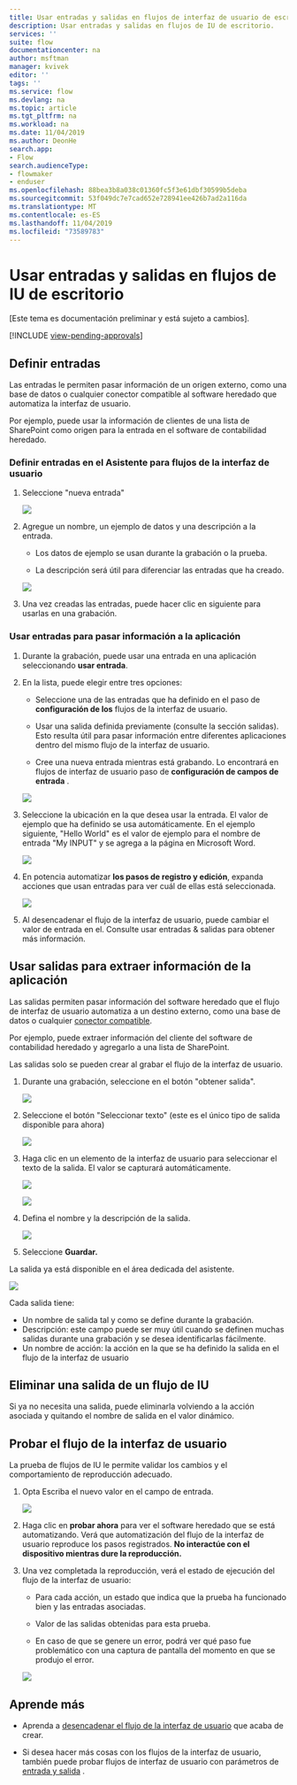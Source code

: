 ```yaml
---
title: Usar entradas y salidas en flujos de interfaz de usuario de escritorio | Microsoft Docs
description: Usar entradas y salidas en flujos de IU de escritorio.
services: ''
suite: flow
documentationcenter: na
author: msftman
manager: kvivek
editor: ''
tags: ''
ms.service: flow
ms.devlang: na
ms.topic: article
ms.tgt_pltfrm: na
ms.workload: na
ms.date: 11/04/2019
ms.author: DeonHe
search.app:
- Flow
search.audienceType:
- flowmaker
- enduser
ms.openlocfilehash: 88bea3b8a038c01360fc5f3e61dbf30599b5deba
ms.sourcegitcommit: 53f049dc7e7cad652e728941ee426b7ad2a116da
ms.translationtype: MT
ms.contentlocale: es-ES
ms.lasthandoff: 11/04/2019
ms.locfileid: "73589783"
---
```

# <a name="use-inputs-and-outputs-in-desktop-ui-flows"></a>Usar entradas y salidas en flujos de IU de escritorio

[Este tema es documentación preliminar y está sujeto a cambios].

[!INCLUDE [view-pending-approvals](../includes/cc-rebrand.md)]

## <a name="define-inputs"></a>Definir entradas

Las entradas le permiten pasar información de un origen externo, como una base de datos o cualquier conector compatible al software heredado que automatiza la interfaz de usuario.

Por ejemplo, puede usar la información de clientes de una lista de SharePoint como origen para la entrada en el software de contabilidad heredado.

### <a name="define-inputs-in-the-ui-flows-wizard"></a>Definir entradas en el Asistente para flujos de la interfaz de usuario

1. Seleccione "nueva entrada"

   ![](../media/inputs-outputs-desktop/2eb6313a0e966f1fbfc352445b89ee39.png)

1. Agregue un nombre, un ejemplo de datos y una descripción a la entrada.

    - Los datos de ejemplo se usan durante la grabación o la prueba.

    - La descripción será útil para diferenciar las entradas que ha creado.

   ![](../media/inputs-outputs-desktop/e33d206bf2158228277a276261c49785.png)

1.  Una vez creadas las entradas, puede hacer clic en siguiente para usarlas en una grabación.

### <a name="use-inputs-to-pass-information-to-the-application"></a>Usar entradas para pasar información a la aplicación

1. Durante la grabación, puede usar una entrada en una aplicación seleccionando **usar entrada**.

1. En la lista, puede elegir entre tres opciones:

    - Seleccione una de las entradas que ha definido en el paso de **configuración de los** flujos de la interfaz de usuario.

    - Usar una salida definida previamente (consulte la sección salidas). Esto resulta útil para pasar información entre diferentes aplicaciones dentro del mismo flujo de la interfaz de usuario.

    - Cree una nueva entrada mientras está grabando. Lo encontrará en flujos de interfaz de usuario paso de **configuración de campos de entrada** .

   ![](../media/inputs-outputs-desktop/de36baa0f85d5a19304e1606de25aa3e.png)

1. Seleccione la ubicación en la que desea usar la entrada. El valor de ejemplo que ha definido se usa automáticamente. En el ejemplo siguiente, "Hello World" es el valor de ejemplo para el nombre de entrada "My INPUT" y se agrega a la página en Microsoft Word.  
    
    ![](../media/inputs-outputs-desktop/d6b74dc86f38c51cf1daa0582ff0cc33.png)

1. En potencia automatizar **los pasos de registro y edición**, expanda acciones que usan entradas para ver cuál de ellas está seleccionada.

   ![](../media/inputs-outputs-desktop/340aa71942b618431b0455b632f76f52.png)

1. Al desencadenar el flujo de la interfaz de usuario, puede cambiar el valor de entrada en el. Consulte usar entradas & salidas para obtener más información.

## <a name="use-outputs-to-extract-information-from-the-app"></a>Usar salidas para extraer información de la aplicación

Las salidas permiten pasar información del software heredado que el flujo de interfaz de usuario automatiza a un destino externo, como una base de datos o cualquier [conector compatible](https://flow.microsoft.com/connectors/).

Por ejemplo, puede extraer información del cliente del software de contabilidad heredado y agregarlo a una lista de SharePoint.

Las salidas solo se pueden crear al grabar el flujo de la interfaz de usuario.

1. Durante una grabación, seleccione en el botón "obtener salida".

   ![](../media/inputs-outputs-desktop/13f8dfca19c0ed04ca2a0f87bf7055ea.png)

1. Seleccione el botón "Seleccionar texto" (este es el único tipo de salida disponible para ahora)

   ![](../media/inputs-outputs-desktop/2845b73ee807a5be747c1dc494570ab7.png)

1. Haga clic en un elemento de la interfaz de usuario para seleccionar el texto de la salida. El valor se capturará automáticamente.

   ![](../media/inputs-outputs-desktop/7df19b56aadcd0aef207c7372a04b3c6.png)

   ![](../media/inputs-outputs-desktop/af55a0bf39d805b154a783eff3de131b.png)

1. Defina el nombre y la descripción de la salida.

   ![](../media/inputs-outputs-desktop/a083579ee011dfb76aa21fac116796a3.png)

1. Seleccione **Guardar.** 

La salida ya está disponible en el área dedicada del asistente.

   ![](../media/inputs-outputs-desktop/b9f396de0b5893c5a3152b592911f67a.png)

Cada salida tiene:

-  Un nombre de salida tal y como se define durante la grabación.
-  Descripción: este campo puede ser muy útil cuando se definen muchas salidas durante una grabación y se desea identificarlas fácilmente.
-  Un nombre de acción: la acción en la que se ha definido la salida en el flujo de la interfaz de usuario

## <a name="delete-an-output-from-a-ui-flow"></a>Eliminar una salida de un flujo de IU

Si ya no necesita una salida, puede eliminarla volviendo a la acción asociada y quitando el nombre de salida en el valor dinámico.

## <a name="test-your-ui-flow"></a>Probar el flujo de la interfaz de usuario

La prueba de flujos de IU le permite validar los cambios y el comportamiento de reproducción adecuado.

1. Opta Escriba el nuevo valor en el campo de entrada. 
    
    ![](../media/inputs-outputs-desktop/0b4aef639c4ab30b93413e1e7a5e662d.png)

1. Haga clic en **probar ahora** para ver el software heredado que se está automatizando. Verá que automatización del flujo de la interfaz de usuario reproduce los pasos registrados. **No interactúe con el dispositivo mientras dure la reproducción.**

1. Una vez completada la reproducción, verá el estado de ejecución del flujo de la interfaz de usuario:

    - Para cada acción, un estado que indica que la prueba ha funcionado bien y las entradas asociadas.

    - Valor de las salidas obtenidas para esta prueba.

    - En caso de que se genere un error, podrá ver qué paso fue problemático con una captura de pantalla del momento en que se produjo el error.

   ![](../media/inputs-outputs-desktop/85056d7942d12a5408005f5b683d432b.png)

## <a name="learn-more"></a>Aprende más

- Aprenda a [desencadenar el flujo de la interfaz de usuario](run-ui-flow.md) que acaba de crear.

- Si desea hacer más cosas con los flujos de la interfaz de usuario, también puede probar flujos de interfaz de usuario con parámetros de [entrada y salida](inputs-outputs-web.md) .


